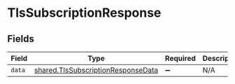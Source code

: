 # TlsSubscriptionResponse


## Fields

| Field                                                                                    | Type                                                                                     | Required                                                                                 | Description                                                                              |
| ---------------------------------------------------------------------------------------- | ---------------------------------------------------------------------------------------- | ---------------------------------------------------------------------------------------- | ---------------------------------------------------------------------------------------- |
| `data`                                                                                   | [shared.TlsSubscriptionResponseData](../../models/shared/tlssubscriptionresponsedata.md) | :heavy_minus_sign:                                                                       | N/A                                                                                      |